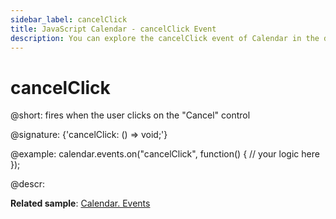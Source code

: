 ```yaml
---
sidebar_label: cancelClick
title: JavaScript Calendar - cancelClick Event
description: You can explore the cancelClick event of Calendar in the documentation of the DHTMLX JavaScript UI library. Browse developer guides and API reference, try out code examples and live demos, and download a free 30-day evaluation version of DHTMLX Suite 7.
---
```


# cancelClick

@short: fires when the user clicks on the "Cancel" control

@signature: {'cancelClick: () => void;'}

@example:
calendar.events.on("cancelClick", function() {
    // your logic here
});

@descr:

**Related sample**: [Calendar. Events](https://snippet.dhtmlx.com/7kj7fiek)
